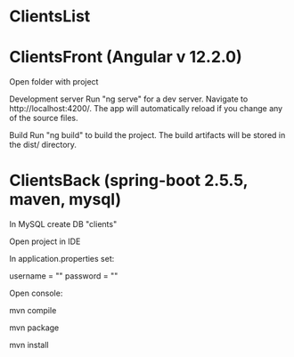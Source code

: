 # ClientsList

# ClientsFront (Angular v 12.2.0)

Open folder with project

Development server
Run 
 "ng serve"
for a dev server. Navigate to http://localhost:4200/. The app will automatically reload if you change any of the source files.

Build
Run
 "ng build"
to build the project. The build artifacts will be stored in the dist/ directory.

# ClientsBack (spring-boot 2.5.5, maven, mysql)
In MySQL create DB "clients"

Open project in IDE

In application.properties set:

username = ""
password = ""

Open console:

mvn compile

mvn package

mvn install
